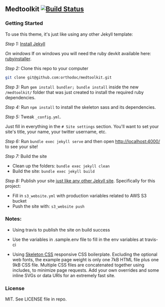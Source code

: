 ## Medtoolkit [![Build Status](https://travis-ci.org/orthodoc/medtoolkit.svg?branch=master)](https://travis-ci.org/orthodoc/medtoolkit)

### Getting Started

To use this theme, it's just like using any other Jekyll template:

*Step 1:* [Install Jekyll](https://jekyllrb.com/docs/installation/)

*On windows*
If on windows you will need the ruby devkit available here: [rubyinstaller](http://rubyinstaller.org/).

*Step 2:* Clone this repo to your computer

```bash
git clone git@github.com:orthodoc/medtoolkit.git
```

*Step 3:* Run `gem install bundler; bundle install` inside the new `/medtoolkit/` folder that was just created to install the required ruby dependencies.

*Step 4:* Run `npm install` to install the skeleton sass and its dependencies.

*Step 5:* Tweak `_config.yml`.

Just fill in everything in the `# Site settings` section.
You'll want to set your site's title, your name, your twitter username, etc.

*Step 6:* Run `bundle exec jekyll serve` and then open
[http://localhost:4000/](http://localhost:4000/) to see your site!

*Step 7:* Build the site

- Clean up the folders: `bundle exec jekyll clean`
- Build the site: `bundle exec jekyll build`

*Step 8:* Publish your site
[just like any other Jekyll site](https://jekyllrb.com/docs/deployment-methods/).
Specifically for this project:
- Fill in `s3_website.yml` with production variables related to AWS S3 bucket
- Push the site with: `s3_website push`

### Notes:

- Using travis to publish the site on build success

- Use the variables in .sample.env file to fill in the env variables at travis-ci

- Using [Skeleton CSS](http://getskeleton.com/) responsive CSS boilerplate.
  Excluding the optional web fonts, the example page weight is only one 7kB HTML file plus one 9kB CSS file. Multiple CSS files are concatenated together using includes, to minimize page requests. Add your own overrides and some inline SVGs or data URIs for an extremely fast site.

### License

MIT. See LICENSE file in repo.
